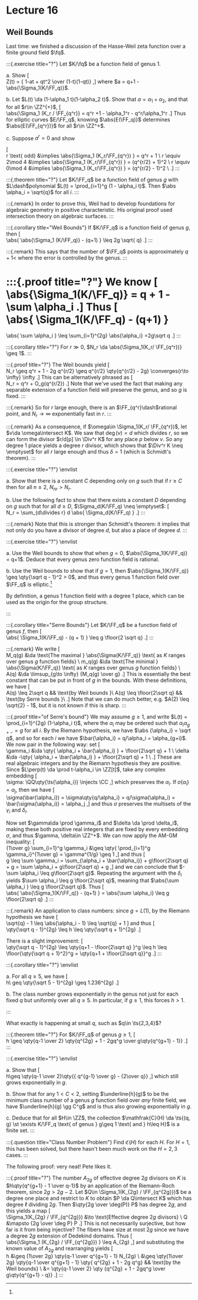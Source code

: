 # Lecture 16


## Weil Bounds

Last time: we finished a discussion of the Hasse-Weil zeta function over a finite ground field $\fq$.

:::{.exercise title="?"}
Let $K/\fq$ be a function field of genus 1.

a. Show 
\[  
Z(t) = { 1-at + qt^2 \over (1-t)(1-qt)}
,\]
  where $a = q+1 - \abs{\Sigma_1(K/\FF_q)}$.

b. Let $L(t) \da (1-\alpha_1 t)(1-\alpha_2 t)$.
  Show that $a = \alpha_1 + \alpha_2$, and that for all $r\in \ZZ^{+}$, 
  \[  
  \abs{\Sigma_1 (K_r / \FF_{q^r}} = q^r +1 - \alpha_1^r - q^r/\alpha_1^r
  .\]
  Thus for elliptic curves $E/\FF_q$, knowing $\abs{E(\FF_q)}$ determines $\abs{E(\FF_{q^r})}$ for all $r\in \ZZ^+$.

c. Suppose $a^r = 0$ and show

  \[  
  r \text{ odd} &\implies \abs{\Sigma_1 (K_r/\FF_{q^r}) } = q^r + 1 \\
  r \equiv 2\mod 4 &\implies \abs{\Sigma_1 (K_r/\FF_{q^r}) } = (q^{r/2} + 1)^2 \\
  r \equiv 0\mod 4 &\implies \abs{\Sigma_1 (K_r/\FF_{q^r}) } =  (q^{r/2} - 1)^2 \\
  .\]
:::

:::{.theorem title="?"}
Let $K/\FF_q$ be a function field of genus $g$ with $L\dash$polynomial $L(t) = \prod_{i=1}^g (1 - \alpha_i t)$.
Then $\abs \alpha_i = \sqrt{q}$ for all $i$.
:::

:::{.remark}
In order to prove this, Weil had to develop foundations for algebraic geometry in positive characteristic.
His original proof used intersection theory on algebraic surfaces.
:::


:::{.corollary title="Weil Bounds"}
If $K/\FF_q$ is a function field of genus $g$, then
\[  
\abs{ \abs{\Sigma_1 (K/\FF_q)} - (q+1) } \leq 2g \sqrt{ q}
.\]
:::

:::{.remark}
This says that the number of $\FF_q$ points is approximately $q+1$< where the error is controlled by the genus.
:::

:::{.proof title="?"}
We know
\[  
\abs{\Sigma_1(K/\FF_q)} = q + 1 - \sum \alpha_i
.\]
Thus 
\[  
\abs{ 
\Sigma_1(K/\FF_q) - (q+1)
}
=
\abs{
\sum \alpha_i
}
\leq
\sum_{i=1}^{2g} \abs{\alpha_i}
=2g\sqrt q
.\]
:::

:::{.corollary title="?"}
For $r\gg 0$, $N_r \da \abs{\Sigma_1(K_r/ \FF_{q^r})} \geq 1$.
:::

:::{.proof title="?"}
The Weil bounds yield
\[  
N_r \geq q^r + 1 - 2g q^{r/2}
\geq 
q^{r/2} \qty{q^{r/2} - 2g} \converges{r\to \infty} \infty
.\]
This can be alternatively phrased as 
\[  
N_r = q^r + O_g(q^{r/2})
.\]
Note that we've used the fact that making any separable extension of a function field will preserve the genus, and so $g$ is fixed.
:::

:::{.remark}
So for $r$ large enough, there is an $\FF_{q^r}\dash$rational point, and $N_r \to \infty$ exponentially fast in $r$.
:::

:::{.remark}
As a consequence, if $\omega\in \Sigma_1(K_r/ \FF_{q^r})$, let $v\da \omega\intersect K$.
We saw that $\deg(v) = d$ which divides $r$, so we can form the divisor $r/d[p] \in \Div^r K$ for any place $p$ below $v$.
So any degree 1 place yields a degree $r$ divisor, which shows that $\Div^r K \neq \emptyset$ for all $r$ large enough and thus $\delta=1$ (which is Schmidt's theorem).
:::

:::{.exercise title="?"}
\envlist

a. Show that there is a constant $C$ depending only on $g$ such that if $r\geq C$ then for all $n\geq 2$, $N_{nr} > N_r$.


b. Use the following fact to show that there exists a constant $D$ depending on $g$ such that for all $d\geq D$, $\Sigma_d(K/\FF_q) \neq \emptyset$:
\[  
N_r = \sum_{d\divides r} d \abs{ \Sigma_d(K/\FF_q) }
.\]
:::

:::{.remark}
Note that this is stronger than Schmidt's theorem: it implies that not only do you have a divisor of degree $d$, but also a place of degree $d$.
:::


:::{.exercise title="?"}
\envlist

a. Use the Weil bounds to show that when $g=0$, $\abs{\Sigma_1(K/\FF_q)} = q+1$.
Deduce that every genus zero function field is rational.

b. Use the Weil bounds to show that if $g=1$, then $\abs{\Sigma_1(K/\FF_q)} \geq \qty{\sqrt q - 1}^2 > 0$, and thus every genus 1 function field over $\FF_q$ is elliptic.[^def_ell_ff]

[^def_ell_ff]: 
By definition, a genus 1 function field with a degree 1 place, which can be used as the origin for the group structure.

:::

:::{.corollary title="Serre Bounds"}
Let $K/\FF_q$ be a function field of genus $f$, then
\[  
\abs{
\Sigma_1(K/\FF_q) - (q + 1)
}
\leq g \floor{2 \sqrt q}
.\]
::: 


:::{.remark}
We write
\[  
M_q(g) &\da \text{The maximal } \abs{\Sigma(K/\FF_q)} \text{ as $K$ ranges over genus $g$ function fields} \\
m_q(g) &\da \text{The minimal } \abs{\Sigma(K/\FF_q)} \text{ as $K$ ranges over genus $g$ function fields} \\
A(q) &\da \limsup_{g\to \infty} {M_q(g) \over g}
.\]
This is essentially the best constant that can be put in front of $g$ in the bounds.
With these definitions, we have
\[  
A(q) \leq 2\sqrt q && \text{by Weil bounds }\\
A(q) \leq \floor{2\sqrt q} && \text{by Serre bounds }\\
.\]
Note that we can do much better, e.g. $A(2) \leq \sqrt{2} - 1$, but it is not known if this is sharp.
:::

:::{.proof title="of Serre's bound"}
We may assume $g \geq 1$, and write $L(t) = \prod_{i=1}^{2g} (1-\alpha_i t)$, where the $\alpha_i$ may be ordered such that $\alpha_i \alpha_{g+-} = g$ for all $i$.
By the Riemann hypothesis, we have $\abs {\alpha_i} = \sqrt q$, and so for each $i$ we have $\bar{\alpha_i} = q/\alpha_i = \alpha_{g+i}$.
We now pair in the following way: set
\[  
\gamma_i &\da \qty{ \alpha_i + \bar{\alpha_i} } + \floor{2\sqrt q} + 1 \\
\delta  &\da -\qty{ \alpha_i + \bar{\alpha_i} } + \floor{2\sqrt q} + 1 \\
.\]
These are real algebraic integers and by the Riemann hypothesis they are positive.
Since $L\perp(t) \da \prod t-\alpha_i \in \ZZ[t]$, take any complex embedding 
\[  
\sigma: \QQ\qty{\ts{\alpha_i}} \injects \CC
,\]
which preserves the $\alpha_i$. 
If $\sigma(\alpha_i) = \alpha_j$, then we have
\[  
\sigma(\bar{\alpha_i}) = \sigma\qty{q/\alpha_i} = q/\sigma(\alpha_i) = \bar{\sigma(\alpha_i)} = \alpha_j
,\]
and thus $\sigma$ preserves the multisets of the $\gamma_i$ and $\delta_i$.

Now set $\gamma\da \prod \gamma_i$ and $\delta \da \prod \delta_i$, making these both positive real integers that are fixed by every embedding $\sigma$, and thus $\gamma, \delta\in \ZZ^+$.
We can now apply the AM-GM inequality:
\[  
{1\over g} \sum_{i=1}^g \gamma_i 
&\geq \qty{ \prod_{i=1}^g \gamma_i}^{1\over g} 
= \gamma^{1/g} \geq 1
,\]
and thus
\[  
g \leq \sum \gamma_i 
= \sum_{\alpha_i + \bar{\alpha_i}} + g\floor{2\sqrt q} + g 
= \sum \alpha_i  + g\floor{2\sqrt q} + g 
,\]
and we can conclude that $-\sum \alpha_i \leq g\floor{2\sqrt g}$.
Repeating the argument with the $\delta_i$ yields $\sum \alpha_i \leq g \floor{2\sqrt q}$, meaning that $\abs{\sum \alpha_i } \leq g \floor{2\sqrt q}$.
Thus
\[  
\abs{ \abs{\Sigma_1(K/\FF_q)} - (q+1)  } = \abs{\sum \alpha_i} \leq g \floor{2\sqrt q}
.\]
:::

:::{.remark}
An application to class numbers: since $g = L(1)$, by the Riemann hypothesis we have 
\[  
\sqrt{q} - 1 \leq \abs{\alpha_i - 1} \leq \sqrt{q} + 1
\]
and thus
\[  
\qty{\sqrt q - 1}^{2g} \leq h \leq \qty{\sqrt q + 1}^{2g}
.\]

There is a slight improvement:
\[  
\qty{\sqrt q - 1}^{2g} \leq \qty{q+1 - \floor{2\sqrt q} }^g \leq h \leq \floor{\qty{\sqrt q + 1}^2}^g = \qty{q+1 + \floor{2\sqrt q}}^g
.\]
::: 


:::{.corollary title="?"}
\envlist

a. For all $q\geq 5$, we have 
\[  
h\ geq \qty{\sqrt 5 - 1}^{2g} \geq 1.236^{2g}
.\]

b. The class number grows exponentially in the genus not just for each fixed $q$ but uniformly over all $q\geq 5$.
  In particular, if $g\geq 1$, this forces $h> 1$.

:::

What exactly is happening at small $q$, such as $q\in \ts{2,3,4}$?

:::{.theorem title="?"}
For $K/\FF_q$ of genus $g\geq 1$, 
\[  
h \geq \qty{q-1 \over 2} \qty{q^{2g} + 1 - 2gq^g \over g\qty{q^{g+1} - 1}}
.\]
:::



:::{.exercise title="?"}
\envlist

a. Show that 
\[  
h\geq  \qty{q-1 \over 2}\qty{{ q^{g-1} \over g} - {2\over q}}
,\]
  which still grows exponentially in $g$.

b. Show that for any $1<C<2$, setting $\underline{h}(g)$ to be the minimum class number of a genus $g$ function field over *any* finite field, we have $\underline{h}(g) \gg C^g$ and is thus also growing exponentially in $g$.

c. Deduce that for all $H\in \ZZ$, the collection $\mathfrak{C}(H) \da \ts{(q, g) \st \exists K/\FF_q \text{ of genus } g\geq 1 \text{ and } h\leq H}$ is a finite set.
:::

:::{.question title="Class Number Problem"}
Find $\mathfrak{C}(H)$ for each $H$.
For $H=1$, this has been solved, but there hasn't been much work on the $H=2,3$ cases.
:::


The following proof: very neat! Pete likes it.

:::{.proof title="?"}
The number $A_{2g}$ of effective degree $2g$ divisors on $K$ is $h\qty{q^{g+1} - 1 \over q-1}$
by an application of the Riemann-Roch theorem, since $2g > 2g-2$.
Let $Q\in \Sigma_1(K_{2g} / \FF_{q^{2g}})$ be a degree one place and restrict to $K$ to obtain $P \da Q\intersect K$ which has degree $\ell$ dividing $2g$.
Then $\qty{2g \over \deg(P)} P$ has degree $2g$, and this yields a map
\[  
\Sigma_1(K_{2g} / \FF_{q^{2g}}) &\to \text{Effective degree $2g$ divisors} \\
Q &\mapsto {2g \over \deg P} P
.\]
This is not necessarily surjective, but how far is it from being injective?
The fibers have size at most $2g$ since we have a degree $2g$ extension of Dedekind domains.
Thus
\[  
\abs{\Sigma_1 (K_{2g} / \FF_{q^{2g}}) } \leq A_{2g}
,\]
and substituting the known value of $A_{2g}$ and rearranging yields
\[  
h 
&\geq {1\over 2g} \qty{q-1 \over q^{g+1} - 1} N_{2g} \\
&\geq  \qty{1\over 2g} \qty{q-1 \over q^{g+1} - 1} \qty{ q^{2g} + 1 - 2g q^g}
&& \text{by the Weil bounds} \\
&= \qty{q-1 \over 2} \qty {q^{2g} + 1 - 2gq^g \over  g\qty{q^{g+1} - q}}
.\]
:::
